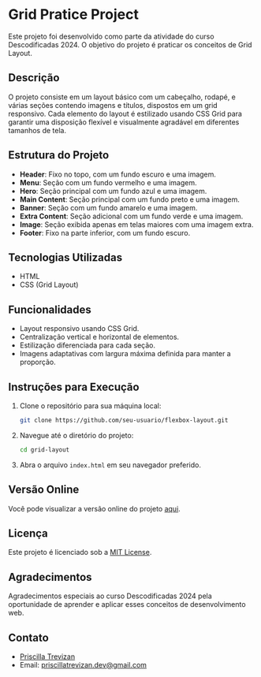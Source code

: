 # Grid Pratice Project

Este projeto foi desenvolvido como parte da atividade do curso Descodificadas 2024. O objetivo do projeto é praticar os conceitos de Grid Layout.

## Descrição

O projeto consiste em um layout básico com um cabeçalho, rodapé, e várias seções contendo imagens e títulos, dispostos em um grid responsivo. Cada elemento do layout é estilizado usando CSS Grid para garantir uma disposição flexível e visualmente agradável em diferentes tamanhos de tela.

## Estrutura do Projeto

- **Header**: Fixo no topo, com um fundo escuro e uma imagem.
- **Menu**: Seção com um fundo vermelho e uma imagem.
- **Hero**: Seção principal com um fundo azul e uma imagem.
- **Main Content**: Seção principal com um fundo preto e uma imagem.
- **Banner**: Seção com um fundo amarelo e uma imagem.
- **Extra Content**: Seção adicional com um fundo verde e uma imagem.
- **Image**: Seção exibida apenas em telas maiores com uma imagem extra.
- **Footer**: Fixo na parte inferior, com um fundo escuro.

## Tecnologias Utilizadas

- HTML
- CSS (Grid Layout)

## Funcionalidades

- Layout responsivo usando CSS Grid.
- Centralização vertical e horizontal de elementos.
- Estilização diferenciada para cada seção.
- Imagens adaptativas com largura máxima definida para manter a proporção.

## Instruções para Execução

1. Clone o repositório para sua máquina local:
   ```bash
   git clone https://github.com/seu-usuario/flexbox-layout.git
   ```
2. Navegue até o diretório do projeto:
   ```bash
   cd grid-layout
   ```
3. Abra o arquivo `index.html` em seu navegador preferido.

## Versão Online

Você pode visualizar a versão online do projeto [aqui](https://flexbox-layout-nine.vercel.app/).

## Licença

Este projeto é licenciado sob a [MIT License](LICENSE).

## Agradecimentos

Agradecimentos especiais ao curso Descodificadas 2024 pela oportunidade de aprender e aplicar esses conceitos de desenvolvimento web.

## Contato

- [Priscilla Trevizan](https://github.com/priscillatrevizan)
- Email: priscillatrevizan.dev@gmail.com
